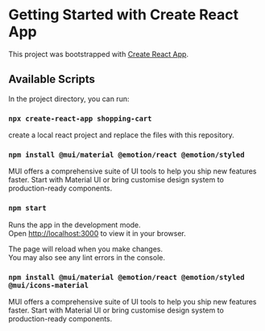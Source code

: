 # Getting Started with Create React App

This project was bootstrapped with [Create React App](https://github.com/facebook/create-react-app).

## Available Scripts

In the project directory, you can run:

### `npx create-react-app shopping-cart`
create a local react project and replace the files with this repository.


### `npm install @mui/material @emotion/react @emotion/styled`
MUI offers a comprehensive suite of UI tools to help you ship new features faster. Start with Material UI or bring customise design system to production-ready components.


### `npm start`

Runs the app in the development mode.\
Open [http://localhost:3000](http://localhost:3000) to view it in your browser.

The page will reload when you make changes.\
You may also see any lint errors in the console.

### `npm install @mui/material @emotion/react @emotion/styled @mui/icons-material`
MUI offers a comprehensive suite of UI tools to help you ship new features faster. Start with Material UI or bring customise design system to production-ready components.

